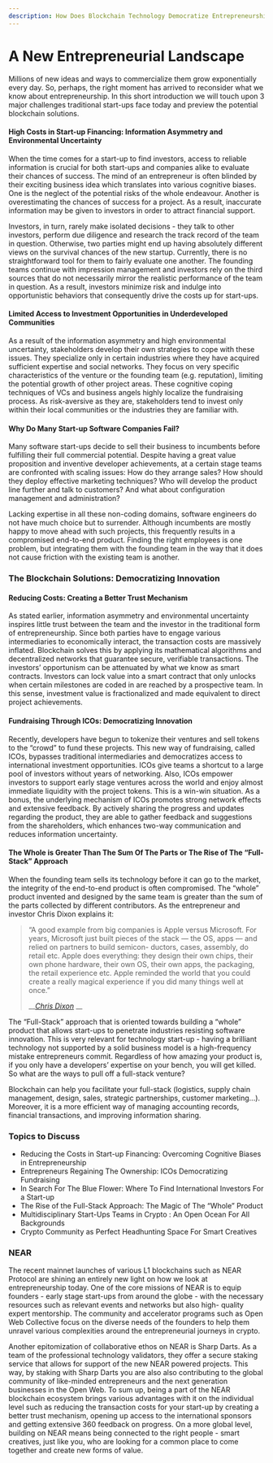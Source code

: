 ```yaml
---
description: How Does Blockchain Technology Democratize Entrepreneurship?
---
```


# A New Entrepreneurial Landscape

Millions of new ideas and ways to commercialize them grow exponentially every day. So, perhaps, the right moment has arrived to reconsider what we know about entrepreneurship. In this short introduction we will touch upon 3 major challenges traditional start-ups face today and preview the potential blockchain solutions.

#### High Costs in Start-up Financing: Information Asymmetry and Environmental Uncertainty

When the time comes for a start-up to find investors, access to reliable information is crucial for both start-ups and companies alike to evaluate their chances of success. The mind of an entrepreneur is often blinded by their exciting business idea which translates into various cognitive biases. One is the neglect of the potential risks of the whole endeavour. Another is overestimating the chances of success for a project. As a result, inaccurate information may be given to investors in order to attract financial support.

Investors, in turn, rarely make isolated decisions - they talk to other investors, perform due diligence and research the track record of the team in question. Otherwise, two parties might end up having absolutely different views on the survival chances of the new startup. Currently, there is no straightforward tool for them to fairly evaluate one another. The founding teams continue with impression management and investors rely on the third sources that do not necessarily mirror the realistic performance of the team in question. As a result, investors minimize risk and indulge into opportunistic behaviors that consequently drive the costs up for start-ups.

#### Limited Access to Investment Opportunities in Underdeveloped Communities

As a result of the information asymmetry and high environmental uncertainty, stakeholders develop their own strategies to cope with these issues. They specialize only in certain industries where they have acquired sufficient expertise and social networks. They focus on very specific characteristics of the venture or the founding team (e.g. reputation), limiting the potential growth of other project areas. These cognitive coping techniques of VCs and business angels highly localize the fundraising process. As risk-aversive as they are, stakeholders tend to invest only within their local communities or the industries they are familiar with.

#### Why Do Many Start-up Software Companies Fail?

Many software start-ups decide to sell their business to incumbents before fulfilling their full commercial potential. Despite having a great value proposition and inventive developer achievements, at a certain stage teams are confronted with scaling issues: How do they arrange sales? How should they deploy effective marketing techniques? Who will develop the product line further and talk to customers? And what about configuration management and administration?&#x20;

Lacking expertise in all these non-coding domains, software engineers do not have much choice but to surrender. Although incumbents are mostly happy to move ahead with such projects, this frequently results in a compromised end-to-end product. Finding the right employees is one problem, but integrating them with the founding team in the way that it does not cause friction with the existing team is another.

### The Blockchain Solutions: Democratizing Innovation

#### Reducing Costs: Creating a Better Trust Mechanism

As stated earlier, information asymmetry and environmental uncertainty inspires little trust between the team and the investor in the traditional form of entrepreneurship. Since both parties have to engage various intermediaries to economically interact, the transaction costs are massively inflated. Blockchain solves this by applying its mathematical algorithms and decentralized networks that guarantee secure, verifiable transactions. The investors’ opportunism can be attenuated by what we know as smart contracts. Investors can lock value into a smart contract that only unlocks when certain milestones are coded in are reached by a prospective team. In this sense, investment value is fractionalized and made equivalent to direct project achievements.

#### Fundraising Through ICOs: Democratizing Innovation

Recently, developers have begun to tokenize their ventures and sell tokens to the “crowd” to fund these projects. This new way of fundraising, called ICOs, bypasses traditional intermediaries and democratizes access to international investment opportunities. ICOs give teams a shortcut to a large pool of investors without years of networking. Also, ICOs empower investors to support early stage ventures across the world and enjoy almost immediate liquidity with the project tokens. This is a win-win situation. As a bonus, the underlying mechanism of ICOs promotes strong network effects and extensive feedback. By actively sharing the progress and updates regarding the product, they are able to gather feedback and suggestions from the shareholders, which enhances two-way communication and reduces information uncertainty.

#### The Whole is Greater Than The Sum Of The Parts or The Rise of The “Full-Stack” Approach

When the founding team sells its technology before it can go to the market, the integrity of the end-to-end product is often compromised. The “whole” product invented and designed by the same team is greater than the sum of the parts collected by different contributors. As the entrepreneur and investor Chris Dixon explains it:

> “A good example from big companies is Apple versus Microsoft. For years, Microsoft just built pieces of the stack — the OS, apps — and relied on partners to build semicon- ductors, cases, assembly, do retail etc. Apple does everything: they design their own chips, their own phone hardware, their own OS, their own apps, the packaging, the retail experience etc. Apple reminded the world that you could create a really magical experience if you did many things well at once.”
>
>
>
> __[_Chris Dixon_](https://future.a16z.com/full-stack-startup/) __&#x20;

The “Full-Stack” approach that is oriented towards building a “whole” product that allows start-ups to penetrate industries resisting software innovation. This is very relevant for technology start-up - having a brilliant technology not supported by a solid business model is a high-frequency mistake entrepreneurs commit. Regardless of how amazing your product is, if you only have a developers’ expertise on your bench, you will get killed. So what are the ways to pull off a full-stack venture?&#x20;

Blockchain can help you facilitate your full-stack (logistics, supply chain management, design, sales, strategic partnerships, customer marketing...). Moreover, it is a more efficient way of managing accounting records, financial transactions, and improving information sharing.

### Topics to Discuss

* Reducing the Costs in Start-up Financing: Overcoming Cognitive Biases in Entrepreneurship&#x20;
* Entrepreneurs Regaining The Ownership: ICOs Democratizing Fundraising&#x20;
* In Search For The Blue Flower: Where To Find International Investors For a Start-up&#x20;
* The Rise of the Full-Stack Approach: The Magic of The “Whole” Product&#x20;
* Multidisciplinary Start-Ups Teams in Crypto : An Open Ocean For All Backgrounds&#x20;
* Crypto Community as Perfect Headhunting Space For Smart Creatives

### NEAR&#x20;

The recent mainnet launches of various L1 blockchains such as NEAR Protocol are shining an entirely new light on how we look at entrepreneurship today. One of the core missions of NEAR is to equip founders - early stage start-ups from around the globe - with the necessary resources such as relevant events and networks but also high- quality expert mentorship. The community and accelerator programs such as Open Web Collective focus on the diverse needs of the founders to help them unravel various complexities around the entrepreneurial journeys in crypto.&#x20;

Another epitomization of collaborative ethos on NEAR is Sharp Darts. As a team of the professional technology validators, they offer a secure staking service that allows for support of the new NEAR powered projects. This way, by staking with Sharp Darts you are also also contributing to the global community of like-minded entrepreneurs and the next generation businesses in the Open Web. To sum up, being a part of the NEAR blockchain ecosystem brings various advantages with it on the individual level such as reducing the transaction costs for your start-up by creating a better trust mechanism, opening up access to the international sponsors and getting extensive 360 feedback on progress. On a more global level, building on NEAR means being connected to the right people - smart creatives, just like you, who are looking for a common place to come together and create new forms of value.
